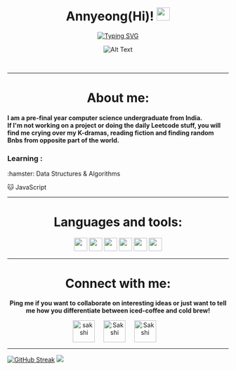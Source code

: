 <div align="center">
  
# Annyeong(Hi)! <img src="https://raw.githubusercontent.com/MartinHeinz/MartinHeinz/master/wave.gif" width="30px">
  
[![Typing SVG](https://readme-typing-svg.herokuapp.com?color=%23D2C3E4&vCenter=true&width=551&lines=Welcome+to+the+space!!;Hope+you+are+having+a+good+day+;Let's+take+things+slow+and+enjoy+where+we+are)](https://git.io/typing-svg)
 
![Alt Text](https://c.tenor.com/6Gr-6QEvE7EAAAAC/school-live-cute.gif)

</div>
</br>

<hr>
<h1 align="center">About me:</h1>
<p align="center">
<h4>
    I am a pre-final year computer science undergraduate from India.<br> If I'm not working on a project or doing the daily Leetcode stuff, you will find me crying over my K-dramas, reading fiction and finding random Bnbs from opposite part of the world.
</div>
   
</p>
</hr>

<h3> Learning :</h3>
:hamster: Data Structures & Algorithms

:cat: JavaScript


<hr>
<h1 align="center">Languages and tools: </h1>
<p align="center">
<div align="center">
  <img src = 'https://github.com/MarikIshtar007/MarikIshtar007/blob/master/images/c-original.svg' width='30'/> <img src = 'https://github.com/MarikIshtar007/MarikIshtar007/blob/master/images/cpp.svg' width='30'/> <img src = 'https://github.com/MarikIshtar007/MarikIshtar007/blob/master/images/python2.png' height='30'/>  <img src = 'https://github.com/MarikIshtar007/MarikIshtar007/blob/master/images/html.svg' width='30'/> <img src = 'https://github.com/MarikIshtar007/MarikIshtar007/blob/master/images/css.svg' width='30'/> <img src = 'https://github.com/MarikIshtar007/MarikIshtar007/blob/master/images/js.svg' width='30'/>

</div>
   
</p>
</hr>

<hr>
<h1 align="center">Connect with me:</h1>
<p align="center">
<B>Ping me if you want to collaborate on interesting ideas or just want to tell me how you differentiate between iced-coffee and cold brew!</B>
<div align="center">
<a href="https://twitter.com/saakshiiiee" target="blank"><img align="center" src="https://user-images.githubusercontent.com/56168294/155589013-cbe40877-dfd6-4f23-9371-096d0e31f51d.png" alt="sakshi" height="50" width="50" /></a> &nbsp;&nbsp;&nbsp;
<a href="https://www.linkedin.com/in/sakshi-kumari-06/" target="blank"><img align="center" src="https://cdn-icons-png.flaticon.com/512/174/174857.png" alt="Sakshi" height="50" width="50" /></a>&nbsp;&nbsp;&nbsp;&nbsp;
  <a href="sakshi6820@gmail.com" target="blank"><img align="center" src="https://user-images.githubusercontent.com/56168294/155588782-a52d2433-08d7-4a3a-be84-1f4d4fdf06d6.png" alt="Sakshi" height="50" width="50" /></a>&nbsp;&nbsp;&nbsp;&nbsp;
</div>
   
</p>
</hr>

<hr>

[![GitHub Streak](https://github-readme-streak-stats.herokuapp.com/?user=sakshi-06)](https://git.io/streak-stats)
<img  src="https://github-readme-stats.vercel.app/api?username=sakshi-06&&show_icons=true&theme=radical"/>

</hr>
<!--
**sakshi-06/sakshi-06** is a ✨ _special_ ✨ repository because its `README.md` (this file) appears on your GitHub profile.

![](https://img.shields.io/badge/Code-C++-informational?style=flat&logo=<LOGO_NAME>&logoColor=white&color=2bbc8a)
![Sakshi's github stats](https://github-readme-stats.vercel.app/api?username=sakshi-06&show_icons=true&hide=[%22issues%22])

Here are some ideas to get you started:

- 🔭 I’m currently working on ...
- 🌱 I’m currently learning ...
- 👯 I’m looking to collaborate on ...
- 🤔 I’m looking for help with ...
- 💬 Ask me about ...
- 📫 How to reach me: ...
- 😄 Pronouns: ...
- ⚡ Fun fact: ...
![](https://img.shields.io/badge/<WORD_ON_LEFT>-<WORD_ON_RIGHT>-informational?style=flat&logo=<LOGO_NAME>&logoColor=white&color=2bbc8a)
-->
